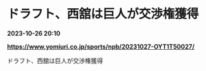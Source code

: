 # ドラフト、西舘は巨人が交渉権獲得

**2023-10-26 20:10**

**https://www.yomiuri.co.jp/sports/npb/20231027-OYT1T50027/**

ドラフト、西舘は巨人が交渉権獲得